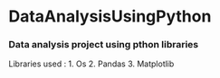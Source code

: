# DataAnalysisUsingPython
<h3>Data analysis project using pthon libraries</h3>
Libraries used :
1. Os
2. Pandas
3. Matplotlib
